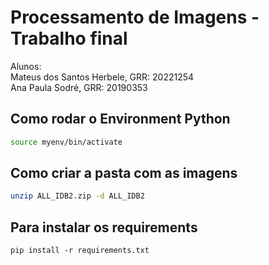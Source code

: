 # Processamento de Imagens - Trabalho final
Alunos:    
Mateus dos Santos Herbele, GRR: 20221254  
Ana Paula Sodré, GRR: 20190353

## Como rodar o Environment Python

```bash
source myenv/bin/activate
```

## Como criar a pasta com as imagens
```bash
unzip ALL_IDB2.zip -d ALL_IDB2
```

## Para instalar os requirements
```
pip install -r requirements.txt
